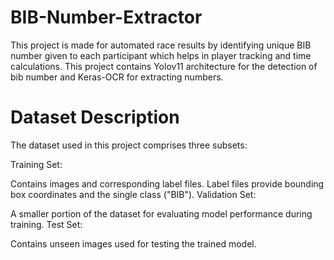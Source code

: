 # BIB-Number-Extractor
This project is made for automated race results by identifying unique BIB number given to each participant which helps in player tracking and time calculations. This project contains Yolov11 architecture for the detection of bib number and Keras-OCR for extracting numbers.
# Dataset Description
The dataset used in this project comprises three subsets:

Training Set:

Contains images and corresponding label files.
Label files provide bounding box coordinates and the single class ("BIB").
Validation Set:

A smaller portion of the dataset for evaluating model performance during training.
Test Set:

Contains unseen images used for testing the trained model.
